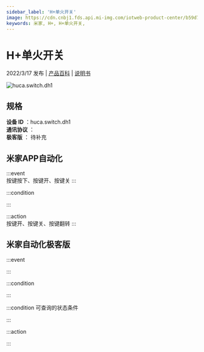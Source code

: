 ```yaml
---
sidebar_label: 'H+单火开关'
image: https://cdn.cnbj1.fds.api.mi-img.com/iotweb-product-center/b59d7470e7628082ceb830b580131afa_1641882751912.png?GalaxyAccessKeyId=AKVGLQWBOVIRQ3XLEW&Expires=9223372036854775807&Signature=3sCeMa/hhZKUIg6bGZLBHF6v/Vw=
keywords: 米家, H+, H+单火开关, 
---
```

# H+单火开关

2022/3/17 发布 | [产品百科](https://home.mi.com/webapp/content/baike/product/index.html?model=huca.switch.dh1/) | [说明书](https://home.mi.com/views/introduction.html?model=huca.switch.dh1&region=cn)

![huca.switch.dh1](https://cdn.cnbj1.fds.api.mi-img.com/iotweb-product-center/b59d7470e7628082ceb830b580131afa_1641882751912.png?GalaxyAccessKeyId=AKVGLQWBOVIRQ3XLEW&Expires=9223372036854775807&Signature=3sCeMa/hhZKUIg6bGZLBHF6v/Vw=)

## 规格  
> 
**设备 ID** ：huca.switch.dh1  
**通讯协议** ：  
**极客版**  ： 待补充 


## 米家APP自动化  

:::event  
按键按下、按键开、按键关
:::

:::condition  

:::

:::action   
按键开、按键关、按键翻转
:::

## 米家自动化极客版  

:::event  

:::

:::condition  

:::

:::condition 可查询的状态条件  

:::

:::action  

:::

        
